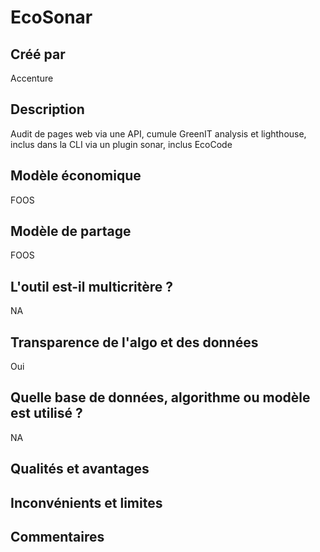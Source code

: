 # EcoSonar

## Créé par

Accenture

## Description

Audit de pages web via une API, cumule GreenIT analysis et lighthouse, inclus dans la CLI via un plugin sonar, inclus EcoCode

## Modèle économique

FOOS

## Modèle de partage

FOOS

## L'outil est-il multicritère ?

NA

## Transparence de l'algo et des données

Oui

## Quelle base de données, algorithme ou modèle est utilisé ?

NA

## Qualités et avantages



## Inconvénients et limites



## Commentaires



